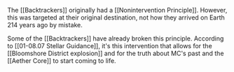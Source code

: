 The [[Backtrackers]] originally had a [[Nonintervention Principle]]. However, this was targeted at their original destination, not how they arrived on Earth 214 years ago by mistake.

Some of the [[Backtrackers]] have already broken this principle. According to [[01-08.07 Stellar Guidance]], it's this intervention that allows for the [[Bloomshore District explosion]] and for the truth about MC's past and the [[Aether Core]] to start coming to life.